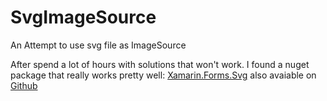 # SvgImageSource
An Attempt to use svg file as ImageSource


After spend a lot of hours with solutions that won't work. I found a nuget package that really works pretty well:
[Xamarin.Forms.Svg](https://www.nuget.org/packages/Xamarin.Forms.Svg/) also avaiable on [Github](https://github.com/muak/SvgImageSource)
